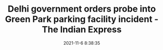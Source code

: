 ---
"title": "Delhi government orders probe into Green Park parking facility incident - The Indian Express"
"date": "2021-11-6 8:38:35"
"feed_name": "GOOGLENEWSCONSTRUCTION"
"feed_website": "https://news.google.com/search?q=construction%2Bincident&hl=en-US&gl=US&ceid=US:en"
"feed_rss": "https://news.google.com/rss/search?q=construction%2Bincident&hl=en-US&gl=US&ceid=US:en"
"link": "https://indianexpress.com/article/cities/delhi/delhi-government-orders-probe-into-green-park-parking-facility-incident-7609910/"
"source": "{'href': 'https://indianexpress.com', 'title': 'The Indian Express'}"
"file": "_posts/2021-1-1-85556f1f8d490db7cb2a6d00e1535922ca878c9c.md"
"accident": "1"
"drilling": "0"
"dead": "0"
"injured": "0"
"arrested": "0"
"place": "unknown place"
"where": "unknown site"
"causes": "unknown"
"place_uri": "unknown place"
---